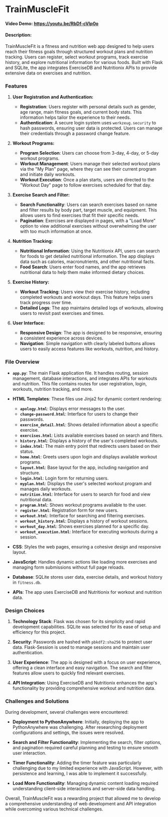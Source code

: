 # TrainMuscleFit

#### Video Demo:  https://youtu.be/RbDf-cVlp0o

#### Description:

TrainMuscleFit is a fitness and nutrition web app designed to help users reach their fitness goals through structured workout plans and nutrition tracking. Users can register, select workout programs, track exercise history, and explore nutritional information for various foods. Built with Flask and SQLite, the app integrates ExerciseDB and Nutritionix APIs to provide extensive data on exercises and nutrition.

### Features

1. **User Registration and Authentication:**
   - **Registration**: Users register with personal details such as gender, age range, main fitness goals, and current body stats. This information helps tailor the experience to their needs.
   - **Authentication**: A secure login system uses `werkzeug.security` to hash passwords, ensuring user data is protected. Users can manage their credentials through a password change feature.

2. **Workout Programs:**
   - **Program Selection**: Users can choose from 3-day, 4-day, or 5-day workout programs.
   - **Workout Management**: Users manage their selected workout plans via the "My Plan" page, where they can see their current program and initiate daily workouts.
   - **Workout Execution**: Once a plan starts, users are directed to the "Workout Day" page to follow exercises scheduled for that day.

3. **Exercise Search and Filter:**
   - **Search Functionality**: Users can search exercises based on name and filter results by body part, target muscle, and equipment. This allows users to find exercises that fit their specific needs.
   - **Pagination**: Exercises are displayed in pages, with a "Load More" option to view additional exercises without overwhelming the user with too much information at once.

4. **Nutrition Tracking:**
   - **Nutritional Information**: Using the Nutritionix API, users can search for foods to get detailed nutritional information. The app displays data such as calories, macronutrients, and other nutritional facts.
   - **Food Search**: Users enter food names, and the app retrieves nutritional data to help them make informed dietary choices.

5. **Exercise History:**
   - **Workout Tracking**: Users view their exercise history, including completed workouts and workout days. This feature helps users track progress over time.
   - **Detailed Logs**: The app maintains detailed logs of workouts, allowing users to revisit past exercises and times.

6. **User Interface:**
   - **Responsive Design**: The app is designed to be responsive, ensuring a consistent experience across devices.
   - **Navigation**: Simple navigation with clearly labeled buttons allows users to easily access features like workouts, nutrition, and history.

### File Overview

- **`app.py`**: The main Flask application file. It handles routing, session management, database interactions, and integrates APIs for workouts and nutrition. This file contains routes for user registration, login, workouts, nutrition tracking, and more.

- **HTML Templates**: These files use Jinja2 for dynamic content rendering:
  - **`apology.html`**: Displays error messages to the user.
  - **`change-password.html`**: Interface for users to change their passwords.
  - **`exercise_detail.html`**: Shows detailed information about a specific exercise.
  - **`exercises.html`**: Lists available exercises based on search and filters.
  - **`history.html`**: Displays a history of the user's completed workouts.
  - **`index.html`**: The main entry point that redirects users based on their status.
  - **`home.html`**: Greets users upon login and displays available workout programs.
  - **`layout.html`**: Base layout for the app, including navigation and structure.
  - **`login.html`**: Login form for returning users.
  - **`myplan.html`**: Displays the user's selected workout program and manages daily workouts.
  - **`nutrition.html`**: Interface for users to search for food and view nutritional data.
  - **`program.html`**: Shows workout programs available to the user.
  - **`register.html`**: Registration form for new users.
  - **`workout.html`**: Interface for searching and filtering exercises.
  - **`workout_history.html`**: Displays a history of workout sessions.
  - **`workout_day.html`**: Shows exercises planned for a specific day.
  - **`workout_execution.html`**: Interface for executing workouts during a session.

- **CSS**: Styles the web pages, ensuring a cohesive design and responsive layout.

- **JavaScript**: Handles dynamic actions like loading more exercises and managing form submissions without full page reloads.

- **Database**: SQLite stores user data, exercise details, and workout history in `fitness.db`.

- **APIs**: The app uses ExerciseDB and Nutritionix for workout and nutrition data.

### Design Choices

1. **Technology Stack**: Flask was chosen for its simplicity and rapid development capabilities. SQLite was selected for its ease of setup and efficiency for this project.

2. **Security**: Passwords are hashed with `pbkdf2:sha256` to protect user data. Flask-Session is used to manage sessions and maintain user authentication.

3. **User Experience**: The app is designed with a focus on user experience, offering a clean interface and easy navigation. The search and filter features allow users to quickly find relevant exercises.

4. **API Integration**: Using ExerciseDB and Nutritionix enhances the app's functionality by providing comprehensive workout and nutrition data.

### Challenges and Solutions

During development, several challenges were encountered:

- **Deployment to PythonAnywhere**: Initially, deploying the app to PythonAnywhere was challenging. After researching deployment configurations and settings, the issues were resolved.

- **Search and Filter Functionality**: Implementing the search, filter options, and pagination required careful planning and testing to ensure smooth user interaction.

- **Timer Functionality**: Adding the timer feature was particularly challenging due to my limited experience with JavaScript. However, with persistence and learning, I was able to implement it successfully.

- **Load More Functionality**: Managing dynamic content loading required understanding client-side interactions and server-side data handling.

Overall, TrainMuscleFit was a rewarding project that allowed me to develop a comprehensive understanding of web development and API integration while overcoming various technical challenges.
